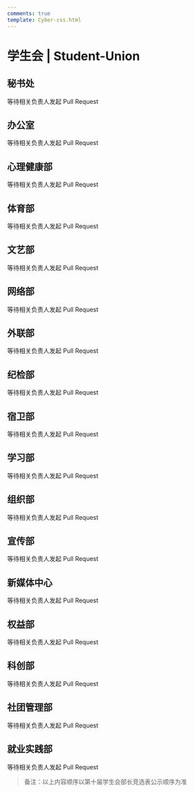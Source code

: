 ```yaml
---
comments: true
template: Cyber-css.html
---
```


# 学生会 | Student-Union

## 秘书处

等待相关负责人发起 Pull Request

## 办公室

等待相关负责人发起 Pull Request

## 心理健康部

等待相关负责人发起 Pull Request

## 体育部

等待相关负责人发起 Pull Request

## 文艺部

等待相关负责人发起 Pull Request

## 网络部

等待相关负责人发起 Pull Request

## 外联部

等待相关负责人发起 Pull Request

## 纪检部

等待相关负责人发起 Pull Request

## 宿卫部

等待相关负责人发起 Pull Request

## 学习部

等待相关负责人发起 Pull Request

## 组织部

等待相关负责人发起 Pull Request

## 宣传部

等待相关负责人发起 Pull Request

## 新媒体中心

等待相关负责人发起 Pull Request

## 权益部

等待相关负责人发起 Pull Request

## 科创部

等待相关负责人发起 Pull Request

## 社团管理部

等待相关负责人发起 Pull Request

## 就业实践部

等待相关负责人发起 Pull Request

> 备注：以上内容顺序以第十届学生会部长竞选表公示顺序为准
